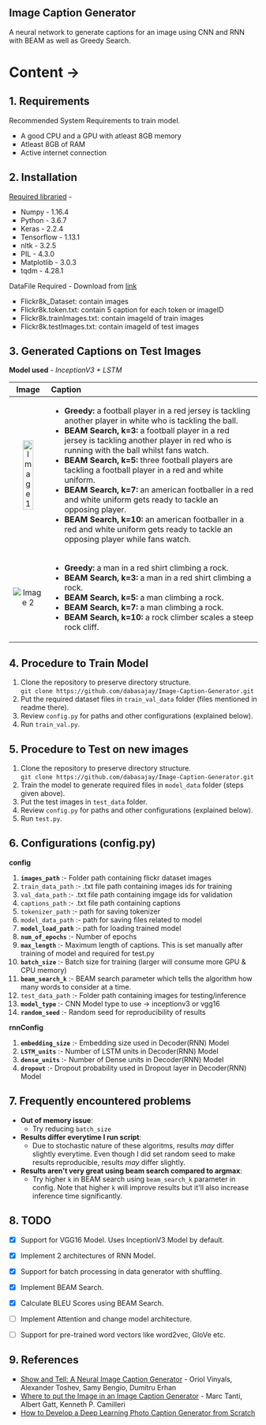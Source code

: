 ## Image Caption Generator

A neural network to generate captions for an image using CNN and RNN with BEAM as well as Greedy Search.


# Content ->

## 1. Requirements 

Recommended System Requirements to train model.

<ul type="square">
	<li>A good CPU and a GPU with atleast 8GB memory</li>
	<li>Atleast 8GB of RAM</li>
	<li>Active internet connection </li>
</ul>

## 2. Installation

<u>Required libraried</u> - 

<ul type="square">
  <li>Numpy - 1.16.4</li>
	<li>Python - 3.6.7</li>
  <li>Keras - 2.2.4</li>
	<li>Tensorflow - 1.13.1</li>
	<li>nltk - 3.2.5</li>
	<li>PIL - 4.3.0</li>
	<li>Matplotlib - 3.0.3</li>
	<li>tqdm - 4.28.1</li>
</ul>

DataFile Required - Download from <a href="https://drive.google.com/drive/folders/1uEn7NHxYDKBD07IestKXthw-p3je-cQx?usp=sharing">link</a></li>

<ul type="square">
	<li>Flickr8k_Dataset:   contain images</li>
  <li>Flickr8k.token.txt: contain 5 caption for each token or imageID</li>
  <li>Flickr8k.trainImages.txt: contain imageId of train images</li>
  <li>Flickr8k.testImages.txt: contain imageId of test images</li>
</ul>




## 3. Generated Captions on Test Images

**Model used** - *InceptionV3 + LSTM*

| Image | Caption |
| :---: | :--- |
| <img width="60%" src="https://github.com/saket349/ImageCaptionGenerator/blob/5fd9d854074768381599b192a84fc95b1c96897b/WhatsApp%20Image%202021-05-08%20at%208.33.56%20PM.jpeg" alt="Image 1"> | <ul> <li><strong>Greedy:</strong> a football player in a red jersey is tackling another player in white who is tackling the ball.</li><li><strong>BEAM Search, k=3:</strong> a football player in a red jersey is tackling another player in red who is running with the ball whilst fans watch.</li><li><strong>BEAM Search, k=5:</strong> three football players are tackling a football player in a red and white uniform.</li><li><strong>BEAM Search, k=7:</strong> an american footballer in a red and white uniform gets ready to tackle an opposing player.</li><li><strong>BEAM Search, k=10:</strong> an american footballer in a red and white uniform gets ready to tackle an opposing player while fans watch.</li></ul>|
| <img src="https://github.com/saket349/ImageCaptionGenerator/blob/644a57dd20c1838dd5aee112a9ba3baa581dc818/WhatsApp%20Image%202021-05-08%20at%208.36.39%20PM.jpeg" alt="Image 2"> | <ul><li><strong>Greedy:</strong> a man in a red shirt climbing a rock.</li><li><strong>BEAM Search, k=3:</strong> a man in a red shirt climbing a rock.</li><li><strong>BEAM Search, k=5:</strong> a man climbing a rock.</li><li><strong>BEAM Search, k=7:</strong> a man climbing a rock.</li><li><strong>BEAM Search, k=10:</strong> a rock climber scales a steep rock cliff.</li></ul>|

## 4. Procedure to Train Model

1. Clone the repository to preserve directory structure.<br>
`git clone https://github.com/dabasajay/Image-Caption-Generator.git`
2. Put the required dataset files in `train_val_data` folder (files mentioned in readme there).
3. Review `config.py` for paths and other configurations (explained below).
4. Run `train_val.py`.

## 5. Procedure to Test on new images

1. Clone the repository to preserve directory structure.<br>
`git clone https://github.com/dabasajay/Image-Caption-Generator.git`
2. Train the model to generate required files in `model_data` folder (steps given above).
3. Put the test images in `test_data` folder.
4. Review `config.py` for paths and other configurations (explained below).
5. Run `test.py`.

## 6. Configurations (config.py)

**config**

1. **`images_path`** :- Folder path containing flickr dataset images
2. `train_data_path` :- .txt file path containing images ids for training
3. `val_data_path` :- .txt file path containing imgage ids for validation
4. `captions_path` :- .txt file path containing captions
5. `tokenizer_path` :- path for saving tokenizer
6. `model_data_path` :- path for saving files related to model
7. **`model_load_path`** :- path for loading trained model
8. **`num_of_epochs`** :- Number of epochs
9. **`max_length`** :- Maximum length of captions. This is set manually after training of model and required for test.py
10. **`batch_size`** :- Batch size for training (larger will consume more GPU & CPU memory)
11. **`beam_search_k`** :- BEAM search parameter which tells the algorithm how many words to consider at a time.
11. `test_data_path` :- Folder path containing images for testing/inference
12. **`model_type`** :- CNN Model type to use -> inceptionv3 or vgg16
13. **`random_seed`** :- Random seed for reproducibility of results

**rnnConfig**

1. **`embedding_size`** :- Embedding size used in Decoder(RNN) Model
2. **`LSTM_units`** :- Number of LSTM units in Decoder(RNN) Model
3. **`dense_units`** :- Number of Dense units in Decoder(RNN) Model
4. **`dropout`** :- Dropout probability used in Dropout layer in Decoder(RNN) Model

## 7. Frequently encountered problems

- **Out of memory issue**:
  - Try reducing `batch_size`
- **Results differ everytime I run script**:
  - Due to stochastic nature of these algoritms, results *may* differ slightly everytime. Even though I did set random seed to make results reproducible, results *may* differ slightly.
- **Results aren't very great using beam search compared to argmax**:
  - Try higher `k` in BEAM search using `beam_search_k` parameter in config. Note that higher `k` will improve results but it'll also increase inference time significantly.

## 8. TODO

- [X] Support for VGG16 Model. Uses InceptionV3 Model by default.

- [X] Implement 2 architectures of RNN Model.

- [X] Support for batch processing in data generator with shuffling.

- [X] Implement BEAM Search.

- [X] Calculate BLEU Scores using BEAM Search.

- [ ] Implement Attention and change model architecture.

- [ ] Support for pre-trained word vectors like word2vec, GloVe etc.

## 9. References

<ul type="square">
	<li><a href="https://www.cv-foundation.org/openaccess/content_cvpr_2015/papers/Vinyals_Show_and_Tell_2015_CVPR_paper.pdf">Show and Tell: A Neural Image Caption Generator</a> - Oriol Vinyals, Alexander Toshev, Samy Bengio, Dumitru Erhan</li>
	<li><a href="https://arxiv.org/abs/1703.09137">Where to put the Image in an Image Caption Generator</a> - Marc Tanti, Albert Gatt, Kenneth P. Camilleri</li>
	<li><a href="https://machinelearningmastery.com/develop-a-deep-learning-caption-generation-model-in-python/">How to Develop a Deep Learning Photo Caption Generator from Scratch</a></li>
</ul>
